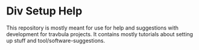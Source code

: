 # Div Setup Help

This repository is mostly meant for use for help and suggestions with development for travbula projects. It contains mostly tutorials about setting up stuff and tool/software-suggestions.
